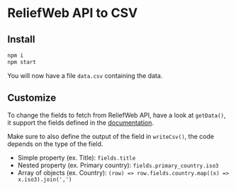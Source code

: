 # ReliefWeb API to CSV

## Install

```bash
npm i
npm start
```

You will now have a file `data.csv` containing the data.

## Customize

To change the fields to fetch from ReliefWeb API, have a look at `getData()`,
it support the fields defined in the [documentation](https://apidoc.reliefweb.int/fields-tables).

Make sure to also define the output of the field in `writeCsv()`, the code depends on the type of the field.

- Simple property (ex. Title): `fields.title`
- Nested property (ex. Primary country): `fields.primary_country.iso3`
- Array of objects (ex. Country): `(row) => row.fields.country.map((x) => x.iso3).join(',')`
